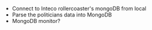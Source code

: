 * Connect to Inteco rollercoaster's mongoDB from local
* Parse the politicians data into MongoDB
* MongoDB monitor?